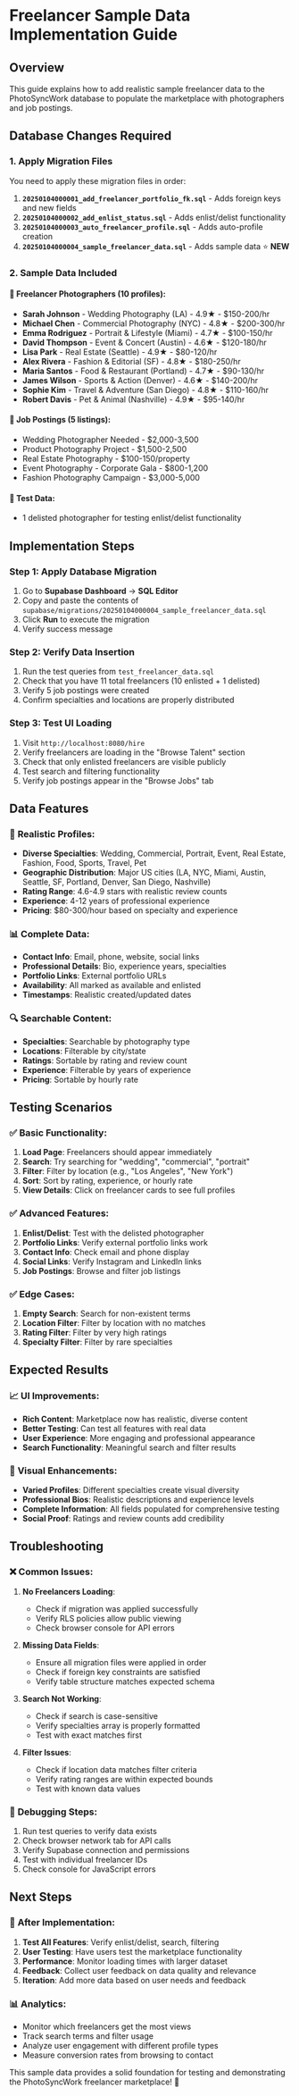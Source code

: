 # Freelancer Sample Data Implementation Guide

## Overview
This guide explains how to add realistic sample freelancer data to the PhotoSyncWork database to populate the marketplace with photographers and job postings.

## Database Changes Required

### 1. Apply Migration Files
You need to apply these migration files in order:

1. **`20250104000001_add_freelancer_portfolio_fk.sql`** - Adds foreign keys and new fields
2. **`20250104000002_add_enlist_status.sql`** - Adds enlist/delist functionality  
3. **`20250104000003_auto_freelancer_profile.sql`** - Adds auto-profile creation
4. **`20250104000004_sample_freelancer_data.sql`** - Adds sample data ⭐ **NEW**

### 2. Sample Data Included

#### 📸 **Freelancer Photographers (10 profiles)**:
- **Sarah Johnson** - Wedding Photography (LA) - 4.9★ - $150-200/hr
- **Michael Chen** - Commercial Photography (NYC) - 4.8★ - $200-300/hr  
- **Emma Rodriguez** - Portrait & Lifestyle (Miami) - 4.7★ - $100-150/hr
- **David Thompson** - Event & Concert (Austin) - 4.6★ - $120-180/hr
- **Lisa Park** - Real Estate (Seattle) - 4.9★ - $80-120/hr
- **Alex Rivera** - Fashion & Editorial (SF) - 4.8★ - $180-250/hr
- **Maria Santos** - Food & Restaurant (Portland) - 4.7★ - $90-130/hr
- **James Wilson** - Sports & Action (Denver) - 4.6★ - $140-200/hr
- **Sophie Kim** - Travel & Adventure (San Diego) - 4.8★ - $110-160/hr
- **Robert Davis** - Pet & Animal (Nashville) - 4.9★ - $95-140/hr

#### 💼 **Job Postings (5 listings)**:
- Wedding Photographer Needed - $2,000-3,500
- Product Photography Project - $1,500-2,500  
- Real Estate Photography - $100-150/property
- Event Photography - Corporate Gala - $800-1,200
- Fashion Photography Campaign - $3,000-5,000

#### 🧪 **Test Data**:
- 1 delisted photographer for testing enlist/delist functionality

## Implementation Steps

### Step 1: Apply Database Migration
1. Go to **Supabase Dashboard** → **SQL Editor**
2. Copy and paste the contents of `supabase/migrations/20250104000004_sample_freelancer_data.sql`
3. Click **Run** to execute the migration
4. Verify success message

### Step 2: Verify Data Insertion
1. Run the test queries from `test_freelancer_data.sql`
2. Check that you have 11 total freelancers (10 enlisted + 1 delisted)
3. Verify 5 job postings were created
4. Confirm specialties and locations are properly distributed

### Step 3: Test UI Loading
1. Visit `http://localhost:8080/hire`
2. Verify freelancers are loading in the "Browse Talent" section
3. Check that only enlisted freelancers are visible publicly
4. Test search and filtering functionality
5. Verify job postings appear in the "Browse Jobs" tab

## Data Features

### 🎯 **Realistic Profiles**:
- **Diverse Specialties**: Wedding, Commercial, Portrait, Event, Real Estate, Fashion, Food, Sports, Travel, Pet
- **Geographic Distribution**: Major US cities (LA, NYC, Miami, Austin, Seattle, SF, Portland, Denver, San Diego, Nashville)
- **Rating Range**: 4.6-4.9 stars with realistic review counts
- **Experience**: 4-12 years of professional experience
- **Pricing**: $80-300/hour based on specialty and experience

### 📊 **Complete Data**:
- **Contact Info**: Email, phone, website, social links
- **Professional Details**: Bio, experience years, specialties
- **Portfolio Links**: External portfolio URLs
- **Availability**: All marked as available and enlisted
- **Timestamps**: Realistic created/updated dates

### 🔍 **Searchable Content**:
- **Specialties**: Searchable by photography type
- **Locations**: Filterable by city/state
- **Ratings**: Sortable by rating and review count
- **Experience**: Filterable by years of experience
- **Pricing**: Sortable by hourly rate

## Testing Scenarios

### ✅ **Basic Functionality**:
1. **Load Page**: Freelancers should appear immediately
2. **Search**: Try searching for "wedding", "commercial", "portrait"
3. **Filter**: Filter by location (e.g., "Los Angeles", "New York")
4. **Sort**: Sort by rating, experience, or hourly rate
5. **View Details**: Click on freelancer cards to see full profiles

### ✅ **Advanced Features**:
1. **Enlist/Delist**: Test with the delisted photographer
2. **Portfolio Links**: Verify external portfolio links work
3. **Contact Info**: Check email and phone display
4. **Social Links**: Verify Instagram and LinkedIn links
5. **Job Postings**: Browse and filter job listings

### ✅ **Edge Cases**:
1. **Empty Search**: Search for non-existent terms
2. **Location Filter**: Filter by location with no matches
3. **Rating Filter**: Filter by very high ratings
4. **Specialty Filter**: Filter by rare specialties

## Expected Results

### 📈 **UI Improvements**:
- **Rich Content**: Marketplace now has realistic, diverse content
- **Better Testing**: Can test all features with real data
- **User Experience**: More engaging and professional appearance
- **Search Functionality**: Meaningful search and filter results

### 🎨 **Visual Enhancements**:
- **Varied Profiles**: Different specialties create visual diversity
- **Professional Bios**: Realistic descriptions and experience levels
- **Complete Information**: All fields populated for comprehensive testing
- **Social Proof**: Ratings and review counts add credibility

## Troubleshooting

### ❌ **Common Issues**:

1. **No Freelancers Loading**:
   - Check if migration was applied successfully
   - Verify RLS policies allow public viewing
   - Check browser console for API errors

2. **Missing Data Fields**:
   - Ensure all migration files were applied in order
   - Check if foreign key constraints are satisfied
   - Verify table structure matches expected schema

3. **Search Not Working**:
   - Check if search is case-sensitive
   - Verify specialties array is properly formatted
   - Test with exact matches first

4. **Filter Issues**:
   - Check if location data matches filter criteria
   - Verify rating ranges are within expected bounds
   - Test with known data values

### 🔧 **Debugging Steps**:
1. Run test queries to verify data exists
2. Check browser network tab for API calls
3. Verify Supabase connection and permissions
4. Test with individual freelancer IDs
5. Check console for JavaScript errors

## Next Steps

### 🚀 **After Implementation**:
1. **Test All Features**: Verify enlist/delist, search, filtering
2. **User Testing**: Have users test the marketplace functionality
3. **Performance**: Monitor loading times with larger dataset
4. **Feedback**: Collect user feedback on data quality and relevance
5. **Iteration**: Add more data based on user needs and feedback

### 📊 **Analytics**:
- Monitor which freelancers get the most views
- Track search terms and filter usage
- Analyze user engagement with different profile types
- Measure conversion rates from browsing to contact

This sample data provides a solid foundation for testing and demonstrating the PhotoSyncWork freelancer marketplace! 🎉
